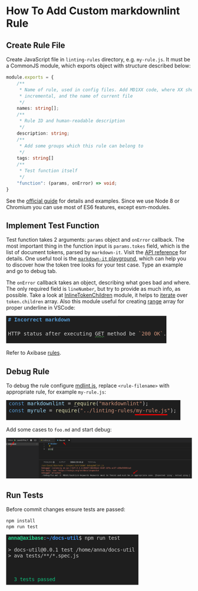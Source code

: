 # How To Add Custom markdownlint Rule

## Create Rule File

Create JavaScript file in `linting-rules` directory, e.g. `my-rule.js`. It must be a CommonJS module, which exports object with structure described below:

```typescript
module.exports = {
    /**
     * Name of rule, used in config files. Add MD1XX code, where XX should be 
     * incremental, and the name of current file
     */
    names: string[];
    /**
     * Rule ID and human-readable description
     */
    description: string;
    /**
     * Add some groups which this rule can belong to
     */
    tags: string[]
    /**
     * Test function itself
     */
    "function": (params, onError) => void;
}
```

See the [official guide](https://github.com/DavidAnson/markdownlint/blob/master/doc/CustomRules.md) for details and examples.
Since we use Node 8 or Chromium you can use most of ES6 features, except esm-modules.

## Implement Test Function

Test function takes 2 arguments: `params` object and `onError` callback.
The most important thing in the function input is `params.tokes` field, which is the list of document tokens, parsed by `markdown-it`. Visit the [API reference](https://markdown-it.github.io/markdown-it/#Token) for details.
One useful tool is the [`markdown-it` playground](https://markdown-it.github.io/), which can help you to discover how the token tree looks for your test case. Type an example and go to debug tab.

The `onError` callback takes an object, describing what goes bad and where. The only required field is `lineNumber`, but try to provide as much info, as possible. Take a look at [InlineTokenChildren](common/InlineTokenChildren.js) module, it helps to [iterate](linting-rules/backtick-keywords.js#L73) over `token.children` array. Also this module useful for creating [range](linting-rules/backtick-keywords.js#L90) array for proper underline in VSCode:

![](./images/vscode_underline.png)

Refer to Axibase [rules](README.md#axibase-rules).

## Debug Rule

To debug the rule configure [mdlint.js](debug/mdlint.js), replace `<rule-filename>` with appropriate rule, for example `my-rule.js`:

![](./images/debug_myrule.png)

Add some cases to `foo.md` and start debug:

![](./images/debug.png)

## Run Tests

Before commit changes ensure tests are passed:

```node
npm install
npm run test
```

![](./images/tests_passed.png)